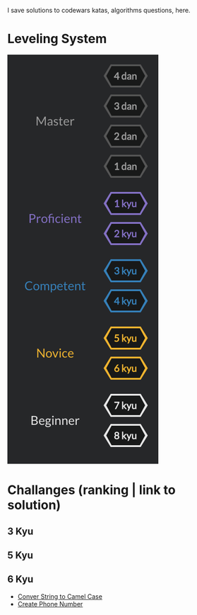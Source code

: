 I save solutions to codewars katas, algorithms questions, here.

# Leveling System 
![Rank System](https://github.com/tomzacchia/codewars/blob/main/images/rank_system.png)

# Challanges (ranking | link to solution)

## 3 Kyu
## 5 Kyu
## 6 Kyu

* [Conver String to Camel Case](https://github.com/tomzacchia/codewars/blob/main/solutions/6kyu-convert-string-to-camel.md)
* [Create Phone Number](https://github.com/tomzacchia/codewars/blob/main/solutions/6kyu-create-phone-number.md)
